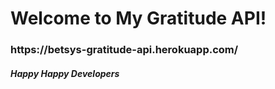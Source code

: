 <h1>Welcome to My Gratitude API! </h1>

<h3>https://betsys-gratitude-api.herokuapp.com/</h3>
<h5>Happy Happy Developers</h5>
